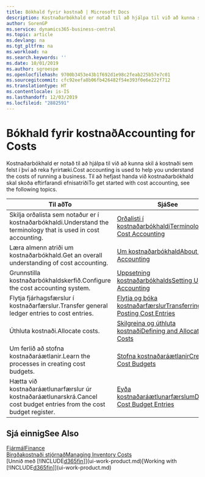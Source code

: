 ```yaml
---
title: Bókhald fyrir kostnað | Microsoft Docs
description: Kostnaðarbókhald er notað til að hjálpa til við að kunna skil á kostnaði sem felst í því að reka fyrirtæki. Til að hefjast handa við kostnaðarbókhald skal skoða eftirfarandi efnisatriði
author: SorenGP
ms.service: dynamics365-business-central
ms.topic: article
ms.devlang: na
ms.tgt_pltfrm: na
ms.workload: na
ms.search.keywords: ''
ms.date: 10/01/2019
ms.author: sgroespe
ms.openlocfilehash: 9700b3453e43b1f692d1e98c2feab225b57e7c01
ms.sourcegitcommit: cfc92eefa8b06fb426482f54e393f0e6e222f712
ms.translationtype: HT
ms.contentlocale: is-IS
ms.lasthandoff: 12/03/2019
ms.locfileid: "2882591"
---
```

# <a name="accounting-for-costs"></a><span data-ttu-id="9fc82-104">Bókhald fyrir kostnað</span><span class="sxs-lookup"><span data-stu-id="9fc82-104">Accounting for Costs</span></span>
<span data-ttu-id="9fc82-105">Kostnaðarbókhald er notað til að hjálpa til við að kunna skil á kostnaði sem felst í því að reka fyrirtæki.</span><span class="sxs-lookup"><span data-stu-id="9fc82-105">Cost accounting is used to help you understand the costs of running a business.</span></span> <span data-ttu-id="9fc82-106">Til að hefjast handa við kostnaðarbókhald skal skoða eftirfarandi efnisatriði</span><span class="sxs-lookup"><span data-stu-id="9fc82-106">To get started with cost accounting, see the following topics.</span></span>  

|<span data-ttu-id="9fc82-107">Til að</span><span class="sxs-lookup"><span data-stu-id="9fc82-107">To</span></span>|<span data-ttu-id="9fc82-108">Sjá</span><span class="sxs-lookup"><span data-stu-id="9fc82-108">See</span></span>|  
|--------|---------|  
|<span data-ttu-id="9fc82-109">Skilja orðalista sem notaður er í kostnaðarbókhaldi.</span><span class="sxs-lookup"><span data-stu-id="9fc82-109">Understand the terminology that is used in cost accounting.</span></span>|[<span data-ttu-id="9fc82-110">Orðalisti í kostnaðarbókhaldi</span><span class="sxs-lookup"><span data-stu-id="9fc82-110">Terminology in Cost Accounting</span></span>](finance-terminology-in-cost-accounting.md)|  
|<span data-ttu-id="9fc82-111">Læra almenn atriði um kostnaðarbókhald.</span><span class="sxs-lookup"><span data-stu-id="9fc82-111">Get an overall understanding of cost accounting.</span></span>|[<span data-ttu-id="9fc82-112">Um kostnaðarbókhald</span><span class="sxs-lookup"><span data-stu-id="9fc82-112">About Cost Accounting</span></span>](finance-about-cost-accounting.md)|  
|<span data-ttu-id="9fc82-113">Grunnstilla kostnaðarbókhaldskerfið.</span><span class="sxs-lookup"><span data-stu-id="9fc82-113">Configure the cost accounting system.</span></span>|[<span data-ttu-id="9fc82-114">Uppsetning kostnaðarbókhalds</span><span class="sxs-lookup"><span data-stu-id="9fc82-114">Setting Up Cost Accounting</span></span>](finance-set-up-cost-accounting.md)|  
|<span data-ttu-id="9fc82-115">Flytja fjárhagsfærslur í kostnaðarfærslur.</span><span class="sxs-lookup"><span data-stu-id="9fc82-115">Transfer general ledger entries to cost entries.</span></span>|[<span data-ttu-id="9fc82-116">Flytja og bóka kostnaðarfærslur</span><span class="sxs-lookup"><span data-stu-id="9fc82-116">Transferring and Posting Cost Entries</span></span>](finance-transfer-and-post-cost-entries.md)|  
|<span data-ttu-id="9fc82-117">Úthluta kostnaði.</span><span class="sxs-lookup"><span data-stu-id="9fc82-117">Allocate costs.</span></span>|[<span data-ttu-id="9fc82-118">Skilgreina og úthluta kostnaði</span><span class="sxs-lookup"><span data-stu-id="9fc82-118">Defining and Allocating Costs</span></span>](finance-define-and-allocate-costs.md)|  
|<span data-ttu-id="9fc82-119">Um ferlið að stofna kostnaðaráætlanir.</span><span class="sxs-lookup"><span data-stu-id="9fc82-119">Learn the processes in creating cost budgets.</span></span>|[<span data-ttu-id="9fc82-120">Stofna kostnaðaráætlanir</span><span class="sxs-lookup"><span data-stu-id="9fc82-120">Creating Cost Budgets</span></span>](finance-create-cost-budgets.md)|
|<span data-ttu-id="9fc82-121">Hætta við kostnaðaráætlunarfærslur úr kostnaðaráætlunarskrá.</span><span class="sxs-lookup"><span data-stu-id="9fc82-121">Cancel cost budget entries from the cost budget register.</span></span>|[<span data-ttu-id="9fc82-122">Eyða kostnaðaráætlunarfærslum</span><span class="sxs-lookup"><span data-stu-id="9fc82-122">Deleting Cost Budget Entries</span></span>](finance-how-to-delete-cost-budget-entries.md)| 


## <a name="see-also"></a><span data-ttu-id="9fc82-123">Sjá einnig</span><span class="sxs-lookup"><span data-stu-id="9fc82-123">See Also</span></span>  
[<span data-ttu-id="9fc82-124">Fjármál</span><span class="sxs-lookup"><span data-stu-id="9fc82-124">Finance</span></span>](finance.md)  
[<span data-ttu-id="9fc82-125">Birgðakostnaði stjórnað</span><span class="sxs-lookup"><span data-stu-id="9fc82-125">Managing Inventory Costs</span></span>](finance-manage-inventory-costs.md)  
<span data-ttu-id="9fc82-126">[Unnið með [!INCLUDE[d365fin](includes/d365fin_md.md)]](ui-work-product.md)</span><span class="sxs-lookup"><span data-stu-id="9fc82-126">[Working with [!INCLUDE[d365fin](includes/d365fin_md.md)]](ui-work-product.md)</span></span>
